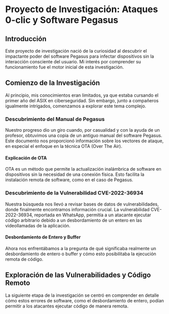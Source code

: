# Proyecto de Investigación: Ataques 0-clic y Software Pegasus

## Introducción

Este proyecto de investigación nació de la curiosidad al descubrir el impactante poder del software Pegasus para infectar dispositivos sin la interacción consciente del usuario. Mi interés por comprender su funcionamiento fue el motor inicial de esta investigación.

## Comienzo de la Investigación

Al principio, mis conocimientos eran limitados, ya que estaba cursando el primer año del ASIX en ciberseguridad. Sin embargo, junto a compañeros igualmente intrigados, comenzamos a explorar este tema complejo.

### Descubrimiento del Manual de Pegasus

Nuestro progreso dio un giro cuando, por casualidad y con la ayuda de un profesor, obtuvimos una copia de un antiguo manual del software Pegasus. Este documento nos proporcionó información sobre los vectores de ataque, en especial el enfoque en la técnica OTA (Over The Air).

#### Explicación de OTA

OTA es un método que permite la actualización inalámbrica de software en dispositivos sin la necesidad de una conexión física. Esto facilita la instalación remota de software, como en el caso de Pegasus.

### Descubrimiento de la Vulnerabilidad CVE-2022-36934

Nuestra búsqueda nos llevó a revisar bases de datos de vulnerabilidades, donde finalmente encontramos información crucial. La vulnerabilidad CVE-2022-36934, reportada en WhatsApp, permitía a un atacante ejecutar código arbitrario debido a un desbordamiento de un entero en las videollamadas de la aplicación.

#### Desbordamiento de Entero y Buffer

Ahora nos enfrentábamos a la pregunta de qué significaba realmente un desbordamiento de entero o buffer y cómo esto posibilitaba la ejecución remota de código.

## Exploración de las Vulnerabilidades y Código Remoto

La siguiente etapa de la investigación se centró en comprender en detalle cómo estos errores de software, como el desbordamiento de entero, podían permitir a los atacantes ejecutar código de manera remota.

